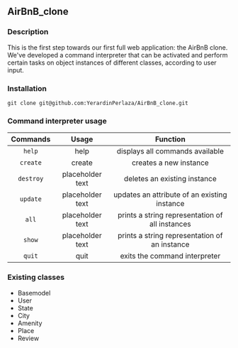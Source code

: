 ## AirBnB_clone

### Description
This is the first step towards our first full web application: the AirBnB clone.
We've developed a command interpreter that can be activated and perform certain tasks on object instances of different classes, according to user input.

### Installation
```
git clone git@github.com:YerardinPerlaza/AirBnB_clone.git
```

### Command interpreter usage

| Commands | Usage | Function |
| :---: | :---: | :---: |
| `help` | help | displays all commands available |
| `create` | create <class> | creates a new instance |
| `destroy` | placeholder text | deletes an existing instance |
| `update` | placeholder text | updates an attribute of an existing instance |
| `all` | placeholder text | prints a string representation of all instances |
| `show` | placeholder text | prints a string representation of an instance |
| `quit` | quit | exits the command interpreter |
  
### Existing classes
* Basemodel
* User
* State
* City
* Amenity
* Place
* Review
